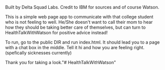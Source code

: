 Built by Delta Squad Labs.
Credit to IBM for sources and of course Watson.

This is a simple web page app to communicate with that
college student who is not feeling to well. He/She doesn't
want to call their mom to hear how they should be taking
better care of themselves, but can turn to HealthTalkWithWatson
for positive advice instead!

To run, go to the public DIR and run index.html.
It should lead you to a page with a chat box in
the middle. Tell it hi and how you are feeling right.
(spefically sicknesses currently)

Thank you for taking a look."# HealthTalkWithWatson" 
